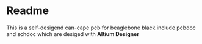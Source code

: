 # Readme 

This is a self-desigend can-cape pcb for beaglebone black
include pcbdoc and schdoc which are desiged with **Altium Designer**

